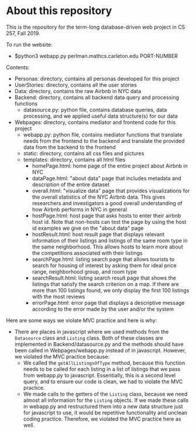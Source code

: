 # About this repository
This is the repository for the term-long database-driven web project in
CS 257, Fall 2019.

To run the website:
- $python3 webapp.py perlman.mathcs.carleton.edu PORT-NUMBER

Contents:
- Personas: directory, contains all personas developed for this project
- UserStories: directory, contains all the user stories
- Data: directory, contains the raw Airbnb in NYC data
- Backend: directory, contains all backend data query and processing functions
  - datasource.py: python file, contains database queries, data processing, and
      we applied useful data structure(s) for our data
- Webpages: directory, contains mediator and frontend code for this project
  - webapp.py: python file, contains mediator functions that translate needs
      from the frontend to the backend and translate the provided data from the
      backend to the frontend
  - static: directory, contains all css files and pictures
  - templates: directory, contains all html files
    - homePage.html: home page of the entire project about Airbnb in NYC
    - dataPage.html: "about data" page that includes metadata and description
        of the entire dataset
    - overall.html: "visualize data" page that provides visualizations for the
        overall statistics of the NYC Airbnb data. This gives researchers and
        investigators a good overall understanding of how Airbnb performs in
        NYC in general
    - hostPage.html: host page that asks hosts to enter their airbnb host id.
        Note that non-hosts can test the page by using the host id examples we
        give on the "about data" page
    - hostResult.html: host result page that displays relevant information of
        their listings and listings of the same room type in the same
        neighborhood. This allows hosts to learn more about the competitions
        associated with their listings
    - searchPage.html: listing search page that allows tourists to search for
        housing of interest by asking them for ideal price range, neighborhood
        group, and room type
    - searchResult.html: listing search result page that shows the listings that
        satisfy the search criterion on a map. If there are more than 100
        listings found, we only display the first 100 listings with the most
        reviews
    - errorPage.html: error page that displays a descriptive message according
        to the error made by the user and/or the system

Here are some ways we violate MVC practice and here is why:
- There are places in javascript where we used methods from the `Datasource`
  class and `Listing` class. Both of these classes are implemented in
  Backend/datasource.py and the methods should have been called in
  Webpages/webapp.py instead of in javascript. However, we violated the MVC
  practice because:
  - We called the `getAllListingsOfType` method, because this function needs
    to be called for each listing in a list of listings that we pass from
    webapp.py to javascript. Essentially, this is a second level query, and
    to ensure our code is clean, we had to violate the MVC practice.
  - We made calls to the getters of the `Listing` class, because we need
    almost all information for the `Listing` objects. If we made these calls
    in webapp.py and restructured them into a new data structure just for
    javascript to use, it would be repetitive functionality and unclean
    coding practice. Therefore, we violated the MVC practice here as well.
